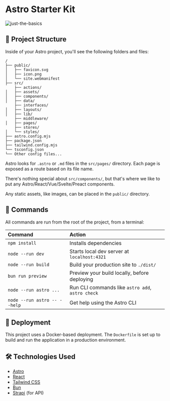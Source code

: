 # Astro Starter Kit
![just-the-basics](https://github.com/withastro/astro/assets/2244813/a0a5533c-a856-4198-8470-2d67b1d7c554)

## 🚀 Project Structure

Inside of your Astro project, you'll see the following folders and files:

```text
/
├── public/
│   ├── favicon.svg
│   ├── icon.png
│   └── site.webmanifest
├── src/
    ├── actions/
│   ├── assets/
│   ├── components/
│   ├── data/
    ├── interfaces/
│   ├── layouts/
│   ├── lib/
    ├── middleware/
│   ├── pages/
    ├── stores/
│   └── styles/
├── astro.config.mjs
├── package.json
├── tailwind.config.mjs
└── tsconfig.json
└── Other config files...
```

Astro looks for `.astro` or `.md` files in the `src/pages/` directory. Each page is exposed as a route based on its file name.

There's nothing special about `src/components/`, but that's where we like to put any Astro/React/Vue/Svelte/Preact components.

Any static assets, like images, can be placed in the `public/` directory.

## 🧞 Commands

All commands are run from the root of the project, from a terminal:

| Command                   | Action                                           |
| :------------------------ | :----------------------------------------------- |
| `npm install`             | Installs dependencies                            |
| `node --run dev`             | Starts local dev server at `localhost:4321`      |
| `node --run build`           | Build your production site to `./dist/`          |
| `bun run preview`         | Preview your build locally, before deploying     |
| `node --run astro ...`       | Run CLI commands like `astro add`, `astro check` |
| `node --run astro -- --help` | Get help using the Astro CLI                     |

## 🚀 Deployment

This project uses a Docker-based deployment. The `Dockerfile` is set up to build and run the application in a production environment.

## 🛠 Technologies Used

- [Astro](https://astro.build)
- [React](https://reactjs.org)
- [Tailwind CSS](https://tailwindcss.com)
- [Bun](https://bun.sh)
- [Strapi](https://strapi.io) (for API)
